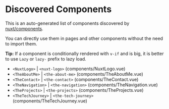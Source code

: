 # Discovered Components

This is an auto-generated list of components discovered by [nuxt/components](https://github.com/nuxt/components).

You can directly use them in pages and other components without the need to import them.

**Tip:** If a component is conditionally rendered with `v-if` and is big, it is better to use `Lazy` or `lazy-` prefix to lazy load.

- `<NuxtLogo>` | `<nuxt-logo>` (components/NuxtLogo.vue)
- `<TheAboutMe>` | `<the-about-me>` (components/TheAboutMe.vue)
- `<TheContact>` | `<the-contact>` (components/TheContact.vue)
- `<TheNavigation>` | `<the-navigation>` (components/TheNavigation.vue)
- `<TheProjects>` | `<the-projects>` (components/TheProjects.vue)
- `<TheTechJourney>` | `<the-tech-journey>` (components/TheTechJourney.vue)
